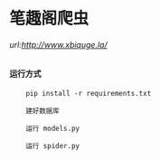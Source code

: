 # 笔趣阁爬虫

######  url:http://www.xbiquge.la/

#### 运行方式

```
    pip install -r requirements.txt

    建好数据库       

    运行 models.py

    运行 spider.py

```